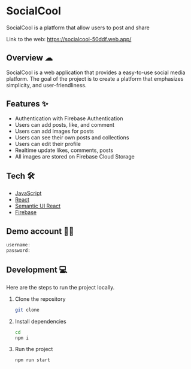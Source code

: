 # SocialCool
SocialCool is a platform that allow users to post and share

Link to the web: https://socialcool-50ddf.web.app/


## Overview ☁
SocialCool is a web application that provides a easy-to-use social media platform. The goal of the project is to create a platform that emphasizes simplicity, and user-friendliness.

## Features ✨
- Authentication with Firebase Authentication
- Users can add posts, like, and comment
- Users can add images for posts
- Users can see their own posts and collections
- Users can edit their profile
- Realtime update likes, comments, posts
- All images are stored on Firebase Cloud Storage

## Tech 🛠
- [JavaScript](https://www.javascript.com)
- [React](https://react.dev/)
- [Semantic UI React](https://react.semantic-ui.com/)
- [Firebase](https://firebase.google.com)

## Demo account 👦🏻
```javascript
username: 
password: 
```

## Development 💻

Here are the steps to run the project locally.

1. Clone the repository

   ```bash
   git clone 
   ```

2. Install dependencies

   ```bash
   cd 
   npm i
   ```

3. Run the project

   ```bash
   npm run start
